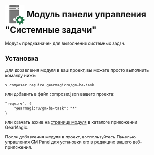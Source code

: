 # <img src="https://raw.githubusercontent.com/gearmagicru/gm-be-task/refs/heads/master/assets/images/icon.svg" width="64px" height="64px" align="absmiddle"> Модуль панели управления "Системные задачи"

Модуль предназначен для выполнения системных задач.

## Установка

Для добавления модуля в ваш проект, вы можете просто выполнить команду ниже:

```
$ composer require gearmagicru/gm-be-task
```

или добавить в файл composer.json вашего проекта:
```
"require": {
    "gearmagicru/gm-be-task": "*"
}
```
или скачать архив на [странице модуля](https://apps.gearmagic.ru/component/gm-be-task) в каталоге приложений GearMagic.

После добавления модуля в проект, воспользуйтесь Панелью управления GM Panel для установки его в редакцию вашего веб-приложения.
